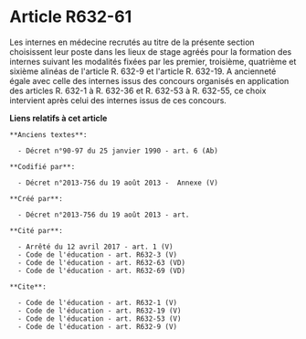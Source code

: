 # Article R632-61

Les internes en médecine recrutés au titre de la présente section choisissent leur poste dans les lieux de stage agréés pour
la formation des internes suivant les modalités fixées par les premier, troisième, quatrième et sixième alinéas de l'article
R. 632-9 et l'article R. 632-19. A ancienneté égale avec celle des internes issus des concours organisés en application des
articles R. 632-1 à R. 632-36 et R. 632-53 à R. 632-55, ce choix intervient après celui des internes issus de ces concours.

**Liens relatifs à cet article**

	**Anciens textes**:

	  - Décret n°90-97 du 25 janvier 1990 - art. 6 (Ab)

	**Codifié par**:

	  - Décret n°2013-756 du 19 août 2013 -  Annexe (V)

	**Créé par**:

	  - Décret n°2013-756 du 19 août 2013 - art.

	**Cité par**:

	  - Arrêté du 12 avril 2017 - art. 1 (V)
	  - Code de l'éducation - art. R632-3 (V)
	  - Code de l'éducation - art. R632-63 (VD)
	  - Code de l'éducation - art. R632-69 (VD)

	**Cite**:

	  - Code de l'éducation - art. R632-1 (V)
	  - Code de l'éducation - art. R632-19 (V)
	  - Code de l'éducation - art. R632-53 (V)
	  - Code de l'éducation - art. R632-9 (V)
